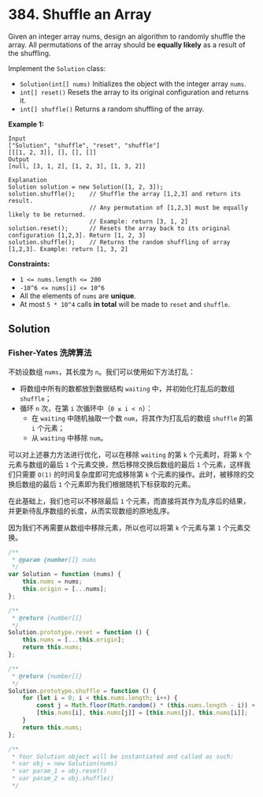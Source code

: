 # 384. Shuffle an Array

Given an integer array nums, design an algorithm to randomly shuffle the array. All permutations of the array should be **equally likely** as a result of the shuffling.

Implement the `Solution` class:

-   `Solution(int[] nums)` Initializes the object with the integer array `nums`.
-   `int[] reset()` Resets the array to its original configuration and returns it.
-   `int[] shuffle()` Returns a random shuffling of the array.

**Example 1:**

```
Input
["Solution", "shuffle", "reset", "shuffle"]
[[[1, 2, 3]], [], [], []]
Output
[null, [3, 1, 2], [1, 2, 3], [1, 3, 2]]

Explanation
Solution solution = new Solution([1, 2, 3]);
solution.shuffle();    // Shuffle the array [1,2,3] and return its result.
                       // Any permutation of [1,2,3] must be equally likely to be returned.
                       // Example: return [3, 1, 2]
solution.reset();      // Resets the array back to its original configuration [1,2,3]. Return [1, 2, 3]
solution.shuffle();    // Returns the random shuffling of array [1,2,3]. Example: return [1, 3, 2]
```

**Constraints:**

-   `1 <= nums.length <= 200`
-   `-10^6 <= nums[i] <= 10^6`
-   All the elements of `nums` are **unique**.
-   At most `5 * 10^4` calls **in total** will be made to `reset` and `shuffle`.

## Solution

### Fisher-Yates 洗牌算法

不妨设数组 `nums`，其长度为 `n`。我们可以使用如下方法打乱：

-   将数组中所有的数都放到数据结构 `waiting` 中，并初始化打乱后的数组 `shuffle`；
-   循环 `n` 次，在第 `i` 次循环中（`0 ≤ i < n`）：
    -   在 `waiting` 中随机抽取一个数 `num`，将其作为打乱后的数组 `shuffle` 的第 `i` 个元素；
    -   从 `waiting` 中移除 `num`。

可以对上述暴力方法进行优化，可以在移除 `waiting` 的第 `k` 个元素时，将第 `k` 个元素与数组的最后 `1` 个元素交换，然后移除交换后数组的最后 `1` 个元素，这样我们只需要 `O(1)` 的时间复杂度即可完成移除第 `k` 个元素的操作。此时，被移除的交换后数组的最后 `1` 个元素即为我们根据随机下标获取的元素。

在此基础上，我们也可以不移除最后 `1` 个元素，而直接将其作为乱序后的结果，并更新待乱序数组的长度，从而实现数组的原地乱序。

因为我们不再需要从数组中移除元素，所以也可以将第 `k` 个元素与第 `1` 个元素交换。

```javascript
/**
 * @param {number[]} nums
 */
var Solution = function (nums) {
    this.nums = nums;
    this.origin = [...nums];
};

/**
 * @return {number[]}
 */
Solution.prototype.reset = function () {
    this.nums = [...this.origin];
    return this.nums;
};

/**
 * @return {number[]}
 */
Solution.prototype.shuffle = function () {
    for (let i = 0; i < this.nums.length; i++) {
        const j = Math.floor(Math.random() * (this.nums.length - i)) + i;
        [this.nums[i], this.nums[j]] = [this.nums[j], this.nums[i]];
    }
    return this.nums;
};

/**
 * Your Solution object will be instantiated and called as such:
 * var obj = new Solution(nums)
 * var param_1 = obj.reset()
 * var param_2 = obj.shuffle()
 */
```
